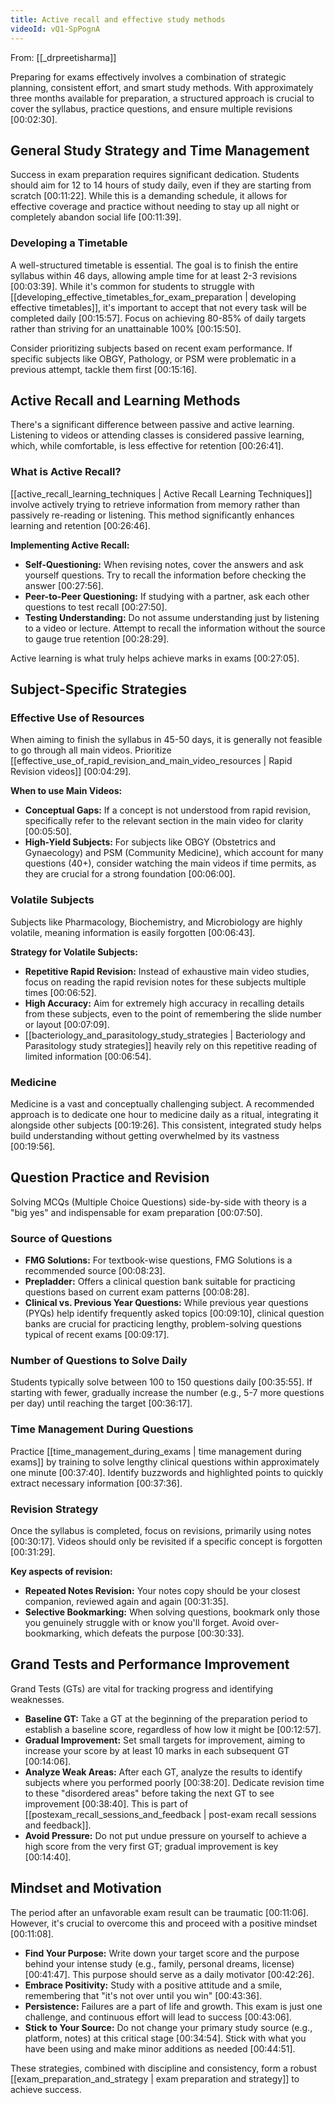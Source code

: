 ```yaml
---
title: Active recall and effective study methods
videoId: vQ1-SpPognA
---
```


From: [[_drpreetisharma]] <br/> 

Preparing for exams effectively involves a combination of strategic planning, consistent effort, and smart study methods. With approximately three months available for preparation, a structured approach is crucial to cover the syllabus, practice questions, and ensure multiple revisions <a class="yt-timestamp" data-t="00:02:30">[00:02:30]</a>.

## General Study Strategy and Time Management

Success in exam preparation requires significant dedication. Students should aim for 12 to 14 hours of study daily, even if they are starting from scratch <a class="yt-timestamp" data-t="00:11:22">[00:11:22]</a>. While this is a demanding schedule, it allows for effective coverage and practice without needing to stay up all night or completely abandon social life <a class="yt-timestamp" data-t="00:11:39">[00:11:39]</a>.

### Developing a Timetable
A well-structured timetable is essential. The goal is to finish the entire syllabus within 46 days, allowing ample time for at least 2-3 revisions <a class="yt-timestamp" data-t="00:03:39">[00:03:39]</a>. While it's common for students to struggle with [[developing_effective_timetables_for_exam_preparation | developing effective timetables]], it's important to accept that not every task will be completed daily <a class="yt-timestamp" data-t="00:15:57">[00:15:57]</a>. Focus on achieving 80-85% of daily targets rather than striving for an unattainable 100% <a class="yt-timestamp" data-t="00:15:50">[00:15:50]</a>.

Consider prioritizing subjects based on recent exam performance. If specific subjects like OBGY, Pathology, or PSM were problematic in a previous attempt, tackle them first <a class="yt-timestamp" data-t="00:15:16">[00:15:16]</a>.

## Active Recall and Learning Methods

There's a significant difference between passive and active learning. Listening to videos or attending classes is considered passive learning, which, while comfortable, is less effective for retention <a class="yt-timestamp" data-t="00:26:41">[00:26:41]</a>.

### What is Active Recall?
[[active_recall_learning_techniques | Active Recall Learning Techniques]] involve actively trying to retrieve information from memory rather than passively re-reading or listening. This method significantly enhances learning and retention <a class="yt-timestamp" data-t="00:26:46">[00:26:46]</a>.

**Implementing Active Recall:**
*   **Self-Questioning:** When revising notes, cover the answers and ask yourself questions. Try to recall the information before checking the answer <a class="yt-timestamp" data-t="00:27:56">[00:27:56]</a>.
*   **Peer-to-Peer Questioning:** If studying with a partner, ask each other questions to test recall <a class="yt-timestamp" data-t="00:27:50">[00:27:50]</a>.
*   **Testing Understanding:** Do not assume understanding just by listening to a video or lecture. Attempt to recall the information without the source to gauge true retention <a class="yt-timestamp" data-t="00:28:29">[00:28:29]</a>.

Active learning is what truly helps achieve marks in exams <a class="yt-timestamp" data-t="00:27:05">[00:27:05]</a>.

## Subject-Specific Strategies

### Effective Use of Resources
When aiming to finish the syllabus in 45-50 days, it is generally not feasible to go through all main videos. Prioritize [[effective_use_of_rapid_revision_and_main_video_resources | Rapid Revision videos]] <a class="yt-timestamp" data-t="00:04:29">[00:04:29]</a>.

**When to use Main Videos:**
*   **Conceptual Gaps:** If a concept is not understood from rapid revision, specifically refer to the relevant section in the main video for clarity <a class="yt-timestamp" data-t="00:05:50">[00:05:50]</a>.
*   **High-Yield Subjects:** For subjects like OBGY (Obstetrics and Gynaecology) and PSM (Community Medicine), which account for many questions (40+), consider watching the main videos if time permits, as they are crucial for a strong foundation <a class="yt-timestamp" data-t="00:06:00">[00:06:00]</a>.

### Volatile Subjects
Subjects like Pharmacology, Biochemistry, and Microbiology are highly volatile, meaning information is easily forgotten <a class="yt-timestamp" data-t="00:06:43">[00:06:43]</a>.

**Strategy for Volatile Subjects:**
*   **Repetitive Rapid Revision:** Instead of exhaustive main video studies, focus on reading the rapid revision notes for these subjects multiple times <a class="yt-timestamp" data-t="00:06:52">[00:06:52]</a>.
*   **High Accuracy:** Aim for extremely high accuracy in recalling details from these subjects, even to the point of remembering the slide number or layout <a class="yt-timestamp" data-t="00:07:09">[00:07:09]</a>.
*   [[bacteriology_and_parasitology_study_strategies | Bacteriology and Parasitology study strategies]] heavily rely on this repetitive reading of limited information <a class="yt-timestamp" data-t="00:06:54">[00:06:54]</a>.

### Medicine
Medicine is a vast and conceptually challenging subject. A recommended approach is to dedicate one hour to medicine daily as a ritual, integrating it alongside other subjects <a class="yt-timestamp" data-t="00:19:26">[00:19:26]</a>. This consistent, integrated study helps build understanding without getting overwhelmed by its vastness <a class="yt-timestamp" data-t="00:19:56">[00:19:56]</a>.

## Question Practice and Revision

Solving MCQs (Multiple Choice Questions) side-by-side with theory is a "big yes" and indispensable for exam preparation <a class="yt-timestamp" data-t="00:07:50">[00:07:50]</a>.

### Source of Questions
*   **FMG Solutions:** For textbook-wise questions, FMG Solutions is a recommended source <a class="yt-timestamp" data-t="00:08:23">[00:08:23]</a>.
*   **Prepladder:** Offers a clinical question bank suitable for practicing questions based on current exam patterns <a class="yt-timestamp" data-t="00:08:28">[00:08:28]</a>.
*   **Clinical vs. Previous Year Questions:** While previous year questions (PYQs) help identify frequently asked topics <a class="yt-timestamp" data-t="00:09:10">[00:09:10]</a>, clinical question banks are crucial for practicing lengthy, problem-solving questions typical of recent exams <a class="yt-timestamp" data-t="00:09:17">[00:09:17]</a>.

### Number of Questions to Solve Daily
Students typically solve between 100 to 150 questions daily <a class="yt-timestamp" data-t="00:35:55">[00:35:55]</a>. If starting with fewer, gradually increase the number (e.g., 5-7 more questions per day) until reaching the target <a class="yt-timestamp" data-t="00:36:17">[00:36:17]</a>.

### Time Management During Questions
Practice [[time_management_during_exams | time management during exams]] by training to solve lengthy clinical questions within approximately one minute <a class="yt-timestamp" data-t="00:37:40">[00:37:40]</a>. Identify buzzwords and highlighted points to quickly extract necessary information <a class="yt-timestamp" data-t="00:37:36">[00:37:36]</a>.

### Revision Strategy
Once the syllabus is completed, focus on revisions, primarily using notes <a class="yt-timestamp" data-t="00:30:17">[00:30:17]</a>. Videos should only be revisited if a specific concept is forgotten <a class="yt-timestamp" data-t="00:31:29">[00:31:29]</a>.

**Key aspects of revision:**
*   **Repeated Notes Revision:** Your notes copy should be your closest companion, reviewed again and again <a class="yt-timestamp" data-t="00:31:35">[00:31:35]</a>.
*   **Selective Bookmarking:** When solving questions, bookmark only those you genuinely struggle with or know you'll forget. Avoid over-bookmarking, which defeats the purpose <a class="yt-timestamp" data-t="00:30:33">[00:30:33]</a>.

## Grand Tests and Performance Improvement

Grand Tests (GTs) are vital for tracking progress and identifying weaknesses.

*   **Baseline GT:** Take a GT at the beginning of the preparation period to establish a baseline score, regardless of how low it might be <a class="yt-timestamp" data-t="00:12:57">[00:12:57]</a>.
*   **Gradual Improvement:** Set small targets for improvement, aiming to increase your score by at least 10 marks in each subsequent GT <a class="yt-timestamp" data-t="00:14:06">[00:14:06]</a>.
*   **Analyze Weak Areas:** After each GT, analyze the results to identify subjects where you performed poorly <a class="yt-timestamp" data-t="00:38:20">[00:38:20]</a>. Dedicate revision time to these "disordered areas" before taking the next GT to see improvement <a class="yt-timestamp" data-t="00:38:40">[00:38:40]</a>. This is part of [[postexam_recall_sessions_and_feedback | post-exam recall sessions and feedback]].
*   **Avoid Pressure:** Do not put undue pressure on yourself to achieve a high score from the very first GT; gradual improvement is key <a class="yt-timestamp" data-t="00:14:40">[00:14:40]</a>.

## Mindset and Motivation

The period after an unfavorable exam result can be traumatic <a class="yt-timestamp" data-t="00:11:06">[00:11:06]</a>. However, it's crucial to overcome this and proceed with a positive mindset <a class="yt-timestamp" data-t="00:11:08">[00:11:08]</a>.

*   **Find Your Purpose:** Write down your target score and the purpose behind your intense study (e.g., family, personal dreams, license) <a class="yt-timestamp" data-t="00:41:47">[00:41:47]</a>. This purpose should serve as a daily motivator <a class="yt-timestamp" data-t="00:42:26">[00:42:26]</a>.
*   **Embrace Positivity:** Study with a positive attitude and a smile, remembering that "it's not over until you win" <a class="yt-timestamp" data-t="00:43:36">[00:43:36]</a>.
*   **Persistence:** Failures are a part of life and growth. This exam is just one challenge, and continuous effort will lead to success <a class="yt-timestamp" data-t="00:43:06">[00:43:06]</a>.
*   **Stick to Your Source:** Do not change your primary study source (e.g., platform, notes) at this critical stage <a class="yt-timestamp" data-t="00:34:54">[00:34:54]</a>. Stick with what you have been using and make minor additions as needed <a class="yt-timestamp" data-t="00:44:51">[00:44:51]</a>.

These strategies, combined with discipline and consistency, form a robust [[exam_preparation_and_strategy | exam preparation and strategy]] to achieve success.